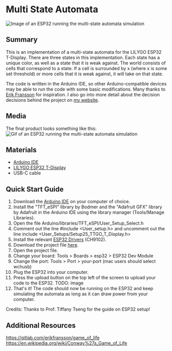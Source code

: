 # Multi State Automata
![Image of an ESP32 running the multi-state automata simulation](Media/GOL_IMG3.png)

## Summary
This is an implementation of a multi-state automata for the LILYGO ESP32 T-Display. There are three states in this implementation. Each state has a unique color, as well as a state that it is weak against. The world consists of cells that correspond to a state. If a cell is surrounded by x (where x is some set threshold) or more cells that it is weak against, it will take on that state. 

The code is written in the Arduino IDE, so other Arduino-compatible devices may be able to run the code with some basic modifications. Many thanks to [Erik Fransson](https://www.youtube.com/watch?v=TvZI6Xc0J1Y&t=76s) for inspiration. I also go into more detail about the decision decisions behind the project on [my website](https://davidjihwan.com/Multi-State-Automata).

## Media
The final product looks something like this: 
<br/> 
![Gif of an ESP32 running the multi-state automata simulation](Media/GOL_GIF1.gif)


## Materials
- [Arduino IDE](https://www.arduino.cc/en/software)
- [LILYGO ESP32 T-Display](https://www.lilygo.cc/products/lilygo%C2%AE-ttgo-t-display-1-14-inch-lcd-esp32-control-board?srsltid=AfmBOordft8S6UaQt1WnySrXgbTSEONV1JsxoCGzCaYUcaJFkpL_2dnz)
- USB-C cable

## Quick Start Guide
1. Download the [Arduino IDE](https://www.arduino.cc/en/software) on your computer of choice.
2. Install the "TFT_eSPI" library by Bodmer and the "Adafruit GFX" library by Adafruit in the Arduino IDE using the library manager (Tools/Manage Libraries).
3. Open the file Arduino/libraries/TFT_eSPI/User_Setup_Select.h
4. Comment out the line #include <User_setup.h> and uncomment out the line include <User_Setups/Setup25_TTGO_T_Display.h> 
5. Install the relevant [ESP32 Drivers](https://github.com/Xinyuan-LilyGO/TTGO-T-Display) (CH9102).
6. Download the project file [here](Arduino/CES_Module_1.ino).
7. Open the project file.
8. Change your board: Tools > Boards > esp32 > ESP32 Dev Module
9. Change the port: Tools > Port > your-port (mac users should select wchusb)
10. Plug the ESP32 into your computer.
11. Press the upload button on the top left of the screen to upload your code to the ESP32.
TODO: image
12. That's it! The code should now be running on the ESP32 and keep simulating the automata as long as it can draw power from your computer.

Credits: Thanks to Prof. Tiffany Tseng for the guide on ESP32 setup!

## Additional Resources
https://gitlab.com/erikfransson/game_of_life
https://en.wikipedia.org/wiki/Conway%27s_Game_of_Life


